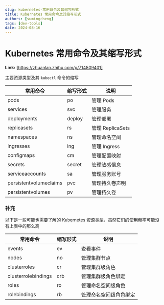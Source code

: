 ```yaml
---
slug: kubernetes-常用命令及其缩写形式
title: Kubernetes 常用命令及其缩写形式
authors: [sumingcheng]
tags: [dev-tools]
date: 2024-08-16
---
```


# Kubernetes 常用命令及其缩写形式



 **Link:** [https://zhuanlan.zhihu.com/p/714809401]



主要资源类型及其 `kubectl` 命令的缩写

| 常用命令 | 缩写形式 | 说明 |
| --- | --- | --- |
| pods | po | 管理 Pods |
| services | svc | 管理服务 |
| deployments | deploy | 管理部署 |
| replicasets | rs | 管理 ReplicaSets |
| namespaces | ns | 管理命名空间 |
| ingresses | ing | 管理 Ingress |
| configmaps | cm | 管理配置映射 |
| secrets | secret | 管理敏感信息 |
| serviceaccounts | sa | 管理服务账号 |
| persistentvolumeclaims | pvc | 管理持久卷声明 |
| persistentvolumes | pv | 管理持久卷 |

### 补充  

以下是一些可能也需要了解的 Kubernetes 资源类型，虽然它们的使用频率可能没有上表中的那么高

| 常用命令 | 缩写形式 | 说明 |
| --- | --- | --- |
| events | ev | 查看事件 |
| nodes | no | 管理集群节点 |
| clusterroles | cr | 管理集群级角色 |
| clusterrolebindings | crb | 管理集群级角色绑定 |
| roles | ro | 管理命名空间级角色 |
| rolebindings | rb | 管理命名空间级角色绑定 |